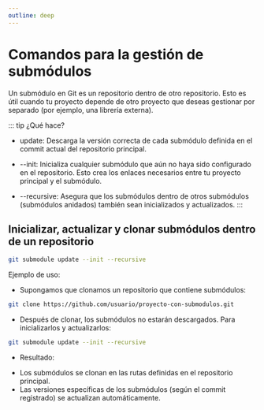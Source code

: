 ```yaml
---
outline: deep
---
```


# Comandos para la gestión de submódulos


Un submódulo en Git es un repositorio dentro de otro repositorio. Esto es útil cuando tu proyecto depende de otro proyecto que deseas gestionar por separado (por ejemplo, una librería externa).


::: tip ¿Qué hace?

* update: Descarga la versión correcta de cada submódulo definida en el commit actual del repositorio principal.

* --init: Inicializa cualquier submódulo que aún no haya sido configurado en el repositorio. Esto crea los enlaces necesarios entre tu proyecto principal y el submódulo.

* --recursive: Asegura que los submódulos dentro de otros submódulos (submódulos anidados) también sean inicializados y actualizados.
:::


##  Inicializar, actualizar y clonar submódulos dentro de un repositorio

```bash
git submodule update --init --recursive
```

Ejemplo de uso:

* Supongamos que clonamos un repositorio que contiene submódulos:

```bash
git clone https://github.com/usuario/proyecto-con-submodulos.git
```

* Después de clonar, los submódulos no estarán descargados. Para inicializarlos y actualizarlos:

```bash
git submodule update --init --recursive
```

* Resultado:

- Los submódulos se clonan en las rutas definidas en el repositorio principal.
- Las versiones específicas de los submódulos (según el commit registrado) se actualizan automáticamente.